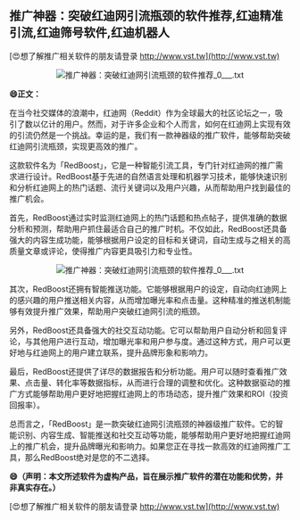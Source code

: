 ## **推广神器：突破红迪网引流瓶颈的软件推荐,红迪精准引流,红迪筛号软件,红迪机器人**

[😍想了解推广相关软件的朋友请登录 http://www.vst.tw](http://www.vst.tw)

 <center><img src="https://vst.tw/MP4/tuiguang/png/2.png" alt="推广神器：突破红迪网引流瓶颈的软件推荐_0___.txt"></center>

**😄正文：**

在当今社交媒体的浪潮中，红迪网（Reddit）作为全球最大的社区论坛之一，吸引了数以亿计的用户。然而，对于许多企业和个人而言，如何在红迪网上实现有效的引流仍然是一个挑战。幸运的是，我们有一款神器级的推广软件，能够帮助突破红迪网引流瓶颈，实现更高效的推广。

这款软件名为「RedBoost」，它是一种智能引流工具，专门针对红迪网的推广需求进行设计。RedBoost基于先进的自然语言处理和机器学习技术，能够快速识别和分析红迪网上的热门话题、流行关键词以及用户兴趣，从而帮助用户找到最佳的推广机会。

首先，RedBoost通过实时监测红迪网上的热门话题和热点帖子，提供准确的数据分析和预测，帮助用户抓住最适合自己的推广时机。不仅如此，RedBoost还具备强大的内容生成功能，能够根据用户设定的目标和关键词，自动生成与之相关的高质量文章或评论，使得推广内容更具吸引力和专业性。

 <center><img src="https://vst.tw/MP4/tuiguang/png/5.png" alt="推广神器：突破红迪网引流瓶颈的软件推荐_0___.txt"></center>

其次，RedBoost还拥有智能推送功能。它能够根据用户的设定，自动向红迪网上的感兴趣的用户推送相关内容，从而增加曝光率和点击量。这种精准的推送机制能够有效提升推广效果，帮助用户突破红迪网引流的瓶颈。

另外，RedBoost还具备强大的社交互动功能。它可以帮助用户自动分析和回复评论，与其他用户进行互动，增加曝光率和用户参与度。通过这种方式，用户可以更好地与红迪网上的用户建立联系，提升品牌形象和影响力。

最后，RedBoost还提供了详尽的数据报告和分析功能。用户可以随时查看推广效果、点击量、转化率等数据指标，从而进行合理的调整和优化。这种数据驱动的推广方式能够帮助用户更好地把握红迪网上的市场动态，提升推广效果和ROI（投资回报率）。

总而言之，「RedBoost」是一款突破红迪网引流瓶颈的神器级推广软件。它的智能识别、内容生成、智能推送和社交互动等功能，能够帮助用户更好地把握红迪网上的推广机会，提升品牌曝光和影响力。如果您正在寻找一款高效的红迪网推广工具，那么RedBoost绝对是您的不二选择。

**😄（声明：本文所述软件为虚构产品，旨在展示推广软件的潜在功能和优势，并非真实存在。）**

[😍想了解推广相关软件的朋友请登录 http://www.vst.tw](http://www.vst.tw)



